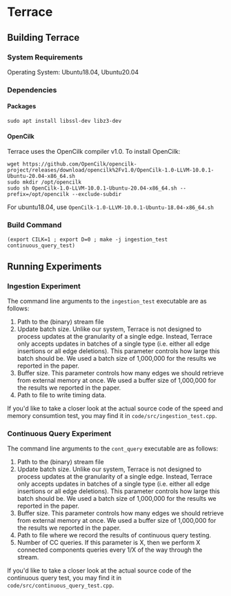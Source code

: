 # Terrace
## Building Terrace
### System Requirements
Operating System: Ubuntu18.04, Ubuntu20.04
### Dependencies
#### Packages
`sudo apt install libssl-dev libz3-dev`
#### OpenCilk
Terrace uses the OpenCilk compiler v1.0. To install OpenCilk:
```
wget https://github.com/OpenCilk/opencilk-project/releases/download/opencilk%2Fv1.0/OpenCilk-1.0-LLVM-10.0.1-Ubuntu-20.04-x86_64.sh
sudo mkdir /opt/opencilk
sudo sh OpenCilk-1.0-LLVM-10.0.1-Ubuntu-20.04-x86_64.sh --prefix=/opt/opencilk --exclude-subdir
```
For ubuntu18.04, use `OpenCilk-1.0-LLVM-10.0.1-Ubuntu-18.04-x86_64.sh`

### Build Command
`(export CILK=1 ; export D=0 ; make -j ingestion_test continuous_query_test)`

## Running Experiments
### Ingestion Experiment
The command line arguments to the `ingestion_test` executable are as follows:

1. Path to the (binary) stream file
2. Update batch size. Unlike our system, Terrace is not designed to process updates at the granularity of a single edge. Instead,
   Terrace only accepts updates in batches of a single type (i.e. either all edge insertions or all edge deletions). This parameter controls how
   large this batch should be. We used a batch size of 1,000,000 for the results we reported in the paper.
3. Buffer size. This parameter controls how many edges we should retrieve from external memory at once. We used a buffer size of
   1,000,000 for the results we reported in the paper.
4. Path to file to write timing data.

If you'd like to take a closer look at the actual source code of the
speed and memory consumtion test, you may find it in
`code/src/ingestion_test.cpp`.

### Continuous Query Experiment
The command line arguments to the `cont_query` executable are as follows:

1. Path to the (binary) stream file
2. Update batch size. Unlike our system, Terrace is not designed to process updates at the granularity of a single edge. Instead,
   Terrace only accepts updates in batches of a single type (i.e. either all edge insertions or all edge deletions). This parameter controls how
   large this batch should be. We used a batch size of 1,000,000 for the results we reported in the paper.
3. Buffer size. This parameter controls how many edges we should retrieve from external memory at once. We used a buffer size of
   1,000,000 for the results we reported in the paper.
4. Path to file where we record the results of continuous query testing.
5. Number of CC queries. If this parameter is X, then we perform X connected components queries every 1/X of the way through the stream.

If you'd like to take a closer look at the actual source code of the
continuous query test, you may find it in 
`code/src/continuous_query_test.cpp`.

